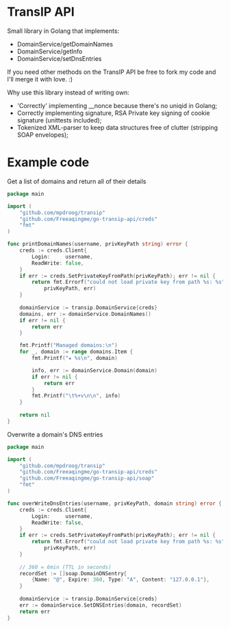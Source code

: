 TransIP API
==================
Small library in Golang that implements:
* DomainService/getDomainNames
* DomainService/getInfo
* DomainService/setDnsEntries

If you need other methods on the TransIP API be free to fork my
code and I'll merge it with love. :)

Why use this library instead of writing own:
* 'Correctly' implementing __nonce because there's no uniqid in Golang;
* Correctly implementing signature, RSA Private key signing of cookie signature (unittests included);
* Tokenized XML-parser to keep data structures free of clutter (stripping SOAP envelopes);

Example code
=======
Get a list of domains and return all of their details
```go
package main

import (
	"github.com/mpdroog/transip"
	"github.com/Freeaqingme/go-transip-api/creds"
	"fmt"
)

func printDomainNames(username, privKeyPath string) error {
    creds := creds.Client{
        Login:     username,
        ReadWrite: false,
    }
    if err := creds.SetPrivateKeyFromPath(privKeyPath); err != nil {
        return fmt.Errorf("could not load private key from path %s: %s",
            privKeyPath, err)
    }
    	
    domainService := transip.DomainService{creds}
	domains, err := domainService.DomainNames()
	if err != nil {
		return err
	}

	fmt.Printf("Managed domains:\n")
	for _, domain := range domains.Item {
		fmt.Printf("★ %s\n", domain)

		info, err := domainService.Domain(domain)
		if err != nil {
			return err
		}
		fmt.Printf("\t%+v\n\n", info)
	}
	
	return nil
}
```

Overwrite a domain's DNS entries
```go
package main

import (
	"github.com/mpdroog/transip"
	"github.com/Freeaqingme/go-transip-api/creds"
    "github.com/Freeaqingme/go-transip-api/soap"
	"fmt"
)

func overWriteDnsEntries(username, privKeyPath, domain string) error {
    creds := creds.Client{
        Login:     username,
        ReadWrite: false,
    }
    if err := creds.SetPrivateKeyFromPath(privKeyPath); err != nil {
        return fmt.Errorf("could not load private key from path %s: %s",
            privKeyPath, err)
    }
        
    // 360 = 6min (TTL in seconds)
    recordSet := []soap.DomainDNSentry{
    	{Name: "@", Expire: 360, Type: "A", Content: "127.0.0.1"},
    }
    
    domainService := transip.DomainService{creds}
    err := domainService.SetDNSEntries(domain, recordSet)
    return err
}
```